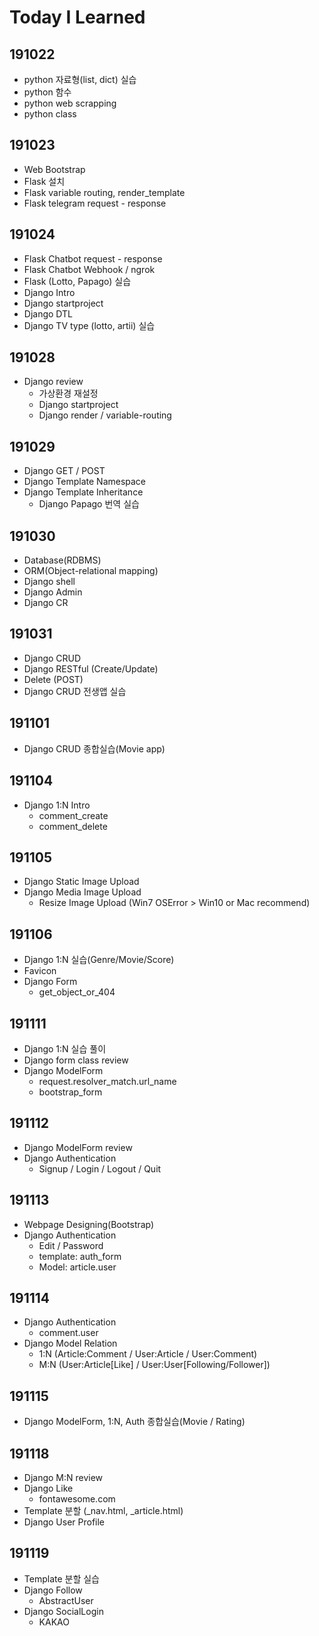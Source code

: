 # Today I Learned

## 191022

- python 자료형(list, dict) 실습
- python 함수
- python web scrapping
- python class



## 191023

- Web Bootstrap
- Flask 설치
- Flask variable routing, render_template
- Flask telegram request - response



## 191024

- Flask Chatbot request - response
- Flask Chatbot Webhook / ngrok
- Flask (Lotto, Papago) 실습
- Django Intro
- Django startproject
- Django DTL
- Django TV type (lotto, artii) 실습



## 191028

- Django review
  - 가상환경 재설정
  - Django startproject
  - Django render / variable-routing



## 191029

- Django GET / POST
- Django Template Namespace
- Django Template Inheritance
  - Django Papago 번역 실습



## 191030

- Database(RDBMS)
- ORM(Object-relational mapping)
- Django shell
- Django Admin
- Django CR



## 191031

- Django CRUD
- Django RESTful (Create/Update)
- Delete (POST)
- Django CRUD 전생앱 실습



## 191101

-   Django CRUD  종합실습(Movie app)



## 191104

- Django 1:N Intro
  - comment_create
  - comment_delete



## 191105

- Django Static Image Upload
- Django Media Image Upload
  - Resize Image Upload (Win7 OSError > Win10 or Mac recommend)



## 191106

- Django 1:N 실습(Genre/Movie/Score)
- Favicon
- Django Form
  - get_object_or_404

## 191111

- Django 1:N 실습 풀이
- Django form class review
- Django ModelForm
  - request.resolver_match.url_name
  - bootstrap_form



## 191112

- Django ModelForm review
- Django Authentication
  - Signup / Login / Logout / Quit



## 191113

- Webpage Designing(Bootstrap)
- Django Authentication
  - Edit / Password
  - template: auth_form
  - Model: article.user



## 191114

- Django Authentication
  - comment.user
- Django Model Relation
  - 1:N (Article:Comment / User:Article / User:Comment)
  - M:N (User:Article[Like] / User:User[Following/Follower])



## 191115

- Django ModelForm, 1:N, Auth 종합실습(Movie / Rating)



## 191118

- Django M:N review
- Django Like
  - fontawesome.com
- Template 분할 (_nav.html, _article.html)
- Django User Profile



## 191119

- Template 분할 실습
- Django Follow
  - AbstractUser
- Django SocialLogin
  - KAKAO

